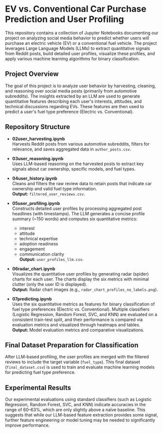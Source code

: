 # EV vs. Conventional Car Purchase Prediction and User Profiling

This repository contains a collection of Jupyter Notebooks documenting our project on analyzing social media behavior to predict whether users will purchase an electric vehicle (EV) or a conventional fuel vehicle. The project leverages Large Language Models (LLMs) to extract quantitative signals from Reddit posts, build detailed user profiles, visualize these profiles, and apply various machine learning algorithms for binary classification.

## Project Overview

The goal of this project is to analyze user behavior by harvesting, cleaning, and reasoning over social media posts (primarily from automotive subreddits). The insights extracted by an LLM are used to generate quantitative features describing each user's interests, attitudes, and technical discussions regarding EVs. These features are then used to predict a user's fuel type preference (Electric vs. Conventional).

## Repository Structure

- **02user_harvesting.ipynb**  
  Harvests Reddit posts from various automotive subreddits, filters for relevance, and saves aggregated data in `author_posts.csv`.

- **03user_reasoning.ipynb**  
  Uses LLM-based reasoning on the harvested posts to extract key signals about car ownership, specific models, and fuel types.

- **04user_history.ipynb**  
  Cleans and filters the raw review data to retain posts that indicate car ownership and valid fuel type information.  
  **Output:** `filtered_user_reviews.csv`.

- **05user_profiling.ipynb**  
  Constructs detailed user profiles by processing aggregated post headlines (with timestamps). The LLM generates a concise profile summary (~150 words) and computes six quantitative metrics:
  - interest  
  - attitude  
  - technical expertise  
  - adoption readiness  
  - engagement  
  - communication clarity  
  **Output:** `user_profiles_llm.csv`.

- **06radar_chart.ipynb**  
  Visualizes the quantitative user profiles by generating radar (spider) charts for each user. The charts display the six metrics with minimal clutter (only the user ID is displayed).  
  **Output:** Radar chart images (e.g., `radar_chart_profiles_no_labels.png`).

- **07predicting.ipynb**  
  Uses the six quantitative metrics as features for binary classification of fuel type preferences (Electric vs. Conventional). Multiple classifiers (Logistic Regression, Random Forest, SVC, and KNN) are evaluated on a consistent train-test split, and their performance is compared via evaluation metrics and visualized through heatmaps and tables.  
  **Output:** Model evaluation metrics and comparative visualizations.

## Final Dataset Preparation for Classification

After LLM-based profiling, the user profiles are merged with the filtered reviews to include the target variable (`fuel_type`). This final dataset (`final_dataset.csv`) is used to train and evaluate machine learning models for predicting fuel type preference.

## Experimental Results

Our experimental evaluations using standard classifiers (such as Logistic Regression, Random Forest, SVC, and KNN) indicate accuracies in the range of 60–63%, which are only slightly above a naïve baseline. This suggests that while our LLM-based feature extraction provides some signal, further feature engineering or model tuning may be needed to significantly improve performance.
